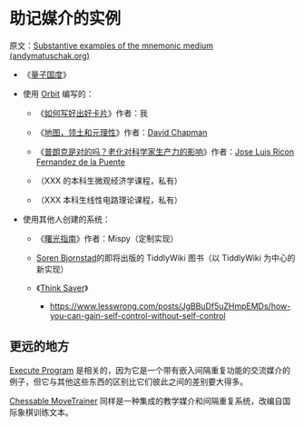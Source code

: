 # 助记媒介的实例

原文：[Substantive examples of the mnemonic medium (andymatuschak.org)](https://notes.andymatuschak.org/zDmYvwSyN9YRv5HgDYwX19C28jC9qZ5qiMJ)

- 《[量子国度](https://quantum.country/)》

- 使用 [Orbit](https://notes.andymatuschak.org/z72ioKyd4X48WndtAsfkhnKwsD8o5PaaT384o) 编写的：

  - 《[如何写好出好卡片](https://andymatuschak.org/prompts/)》作者：我

  - 《[地图，领土和元理性](https://metarationality.com/maps-and-territory)》作者：[David Chapman](https://notes.andymatuschak.org/z29Uv6CnK2xSy3nivekQwMMXW2jwzd4yQWbN)

  - 《[普朗克是对的吗？老化对科学家生产力的影响](https://nintil.com/age-and-science/)》作者：[Jose Luis Ricon Fernandez de la Puente](https://notes.andymatuschak.org/zAxicVEnF4ZKani8m5LXHYRDDvrZctBvWYV)

  - （XXX 的本科生微观经济学课程，私有）

  - （XXX 本科生线性电路理论课程，私有）

- 使用其他人创建的系统：

  - 《[曙光指南](https://dawnguide.com/home)》作者：Mispy（定制实现）

  - [Soren Bjornstad](https://notes.andymatuschak.org/zzfor7LXCY9JBRjFmMaeLw5zV69GM2dSDQA)的即将出版的 TiddlyWiki 图书（以 TiddlyWiki 为中心的新实现）

  - 《[Think Saver](https://notes.andymatuschak.org/zBM4qbJhN1XA4wBpDCj2fonXiz4sgQFe4YR)》

    - https://www.lesswrong.com/posts/JgBBuDf5uZHmpEMDs/how-you-can-gain-self-control-without-self-control

## 更远的地方

[Execute Program](https://notes.andymatuschak.org/z2LGZ8cXBcQMP7YuAHbeVyCSLZoiMXvQNKCok) 是相关的，因为它是一个带有嵌入间隔重复功能的交流媒介的例子，但它与其他这些东西的区别比它们彼此之间的差别要大得多。

[Chessable MoveTrainer](https://notes.andymatuschak.org/z8MgFD7B7QRqqGZXsJqeGpm5PJhroPwb6BW2V) 同样是一种集成的教学媒介和间隔重复系统，改编自国际象棋训练文本。